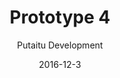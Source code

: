 ---
title: 'Prototype 4'
footer: d27bd9b77239ed4ed6384199c0867d749f549842
description: ""
sections:
    -
        template: banner
        text: '# Tiger Mom Boardgame'
        theme: dark
        color: '#000000'
    -
        template: buttons
        text: ""
        buttons:
            -
                text: 'Game Manual'
                href: 'https://github.com/hancandy/itu-portfolio/raw/gh-pages/public/1%20Game%20Manual%20-%20Tiger%20Mom.pdf'
                target: _blank
            -
                text: 'Examples of Play '
                href: 'https://github.com/hancandy/itu-portfolio/raw/gh-pages/public/2%20Examples%20of%20play%20-%20Tiger%20Mom.pdf'
                target: _blank
            -
                text: Pitch
                href: 'https://github.com/hancandy/itu-portfolio/raw/gh-pages/public/3%20Pitch%20-%20Tiger%20Mom.pdf'
                target: _blank
    -
        template: richTextSection
        text: "## One loser\n\nI started with an easy way to find a loser with the assumption of competitveness and hostility in the game. To be able to end the game, \_players can push for one single player to lose the game\_by assessing the current situation and making alliance\_with strong players to boycott one player. I imagined that there will be a lot of tension, strategies, lies and betrayal, which is common in several TV game shows. But we decided that it is not the experience we want to create, as we want to focus on the social aspect of the play experience and that players can still be able to be friends when the game is over\n\nTherefore we tried to look into natural ways to determine a loser, where individual player has no intention of making one player lose,but it just happens natrually. One of the idea was\_making racing game, where the loser will be the last to reach the goal. However, this would mean the the winners have to wait after they have won for a loser to be found. It is also a very unpleasant experience for the loser to keep feeling left behind, experienceing stress and continuous failure.\_\n\nWe then got inspired by the statement \"we don't have to win, we just need to not lose\", and thought of the using limited space or resource to determine a loser. The first idea was that 4 players fight for 3 vacancies in a party, or the opportunity to date a girl. This evolved into university space because it is a more convincing real life situation where we are not trying to be the best, but to be better than some others. When we think about that students probably don't have a strong focus to be strategic as they are buried in their study, we realised parents, who have a clearer view of the big picture, would be more likely to be thinking strategically. They are the ones that can \"control\". Who likes to control the most? Tiger moms. With the semiotics of the game, we can provide opportunity for self expression through our rules and mechanics.\n\n## Resource management\n\nSo how do tiger moms control, and what can increase the child's chance? That would be our main resource in the game. We decided to focus on what the moms can make their kids do instead what they themselves can do (e.g. Bribing school personnel) because we want to stay within the topic and focus on tiger moms' attempts to control their kids.\n\nThe situation is that the children need to go to a admission test by the end of the summer(end game)to get into university(goal), and thus have to improve their knowledge before the test (procedure of action). To improve academic skills (supplementing goal), the kids need to go to summer school (moves), which takes time and money (resources).\n\n![tiger-mom-board.png](//kimberlyliu.com/itu-portfolio/media/b84ef8d1eaac34cc0f423d9a5876fbb3be12fb01/tiger-mom-board.png)\n\nThe game board of Tiger Mom\_\n\n## Iterations\n\n### Planning\n\nAfter the idea generation \_I drew a board with spaces for leisure, basic courses, special courses, work, play and sleep. Time is represented by tokens that briefly represent 8 hours and each turn is a week. I had a really hard time calculating how much money is needed. I tried to make an absolute skill requirement for 3 possible university space, and base on that i calculate how much money is needed to achieve.To add some complexity, I put in some special courses,they are more expensive, but have higher pay-offs. I imagined that players lay all the tokens in one go and end her turn.\n\n### First iteration\n\nWhen we meet again, we decided to try out the plan I made, but before we could start trying the game, some rules needed to be added. Players laying all these time tokens in one turn would be cause very long waiting time and a huge advantage for the player that starts the round. In the end we agreed on the suggestion that player should lay 2 tokens in a turn, and a aound is ended when all players have placed their tokens.\n\nWe designed the game as a Symmetrical Game, all players should be given the same setup and resources, but the player who start first in a round has a big strategic advantage because there are more class vacancies. We tackled it by setting the total number of rounds to be 8, a product of 4, so every player has same amount of times to start, and thus equal opportunity to win.The game aims to be symattriccal and ensure all players have equal chance of winning, this may scare away some competitive player, but since the game has strong social focus insetead of competitive focus, we do not consider this a problem\n\nMy original thought about play and sleep being two different options were that one relates to the happiness of the child and the other one related to the health, but we agreed that it should be combined because having them separated does not provide much in terms of gameplay, they are very similar limitation in the sense that player should have a certain amount of tokens spend in them to be free from the risk of punishment. When a player doesn't put enough tokens to sleep/play, they will have to roll a die to determine whether the child authority would find out and take away the kid. If they do, the player cannot make any move for one round. In our first playthrough, we found that even though we aim to shoot for a specific one of the three place available in university, the admission score we get for all these subjects are similar. Also, the special subjects seem to be a bad investment for a player to make because it is expensive and doesn't count that much in the final score calculation. It also caught our attention that all players have similar scores and the winner also wins by just a little bit, at the same time we felt like there isn't much diversity of strategies. It took us some time to calculate the final score and it was confusing to some of us, but we agreed that it fits well with the theme of the game: it's like real university admission, and the tiger moms need to work to get what's best for their kids! We think that he calculation is actually part of the game.\n\n### Second iteration\n\nConcerning the problem with special course, we thought of a few ideas, and the one where they give special ability/advantage was most interesting because not only can it provide incentives to invest in those course, it also solve the problem of lacking strategies diversity in the game. It always make sense that they cost more, when they have a special function in the game instead of just being one of the other subjects that will be calculated in the score.\n\nAfter the adjustment, we found that the game requires so many experience points to be held by players, and it would mean that the game requires a lot of pieces(cards or tokens) for experience points. A suggestion was to let the player level up when have some certain experience points, but it could be hard to keep track of what level one's in, as there are so many subjects. Inspired by the Settlers from Catan - Expansion a team member has brought, we used a similar board to keep track of the levels, players only need to flip a card when they level up which is easy to implement and save materials at the same time.\n\nOverworking the child became an unpopular strategy in our playthrough as soon as the players learn that the risk of doing so is so high compared to how much extra one can get out of it. Therefore we decided that it has to be changed, the option of overworking the child should involve risk, but also need to align with the reward. So instead of not allowing the player to move for one round, they just don't get any experience point for two of the tokens they placed. If they put more token required in sleep, they get a chance to earn more experience points from the token they placed.\n\n### Third iteration\n\nAfter another playthrough the game is more dynamic, but the score statistics in the end are still quite similar, and we thought it was because we have the same amount of income and we have fair chance of being the first to make a turn. We thought of solving with problem with adding more randomness and luck elements. Therefore we added chances cards, where unexpected good/bad events could happen to players. We made sure to include some that changes the player's income to add more variety in the gameplay. Income increase chance cards can cause Reinforcing Relationship, to mitigate this effect we put quite a lot of the same income increase card in the deck so that it's more likely for all players to get one of them earlier or later, we think this is important so players won't feel very unlucky and the income gap will be a bit smaller.\n\nIn the last playthrough we had we played two rounds and different players won in the two rounds. After adding the luck card the statistics start to vary a bit more, but it doesn't mean the riches player would always win, if the player has a very equal distribution of investment between the three subjects she can actually lose to poorer players who bet on and focus their investment in one particular subject. We haven't fully explored the possibilities with just two playthrough but we felt at that point that the game is playable, pleasurable and we found no obvious dominant strategy"
meta:
    id: 0f299689b5d6c328ab4c5afdde8bfeb318b2c15e
    parentId: f8d133111ad5ddad52a465c47d7cdbef5923fc8d
    language: en
date: '2016-12-3'
author: 'Putaitu Development'
permalink: /prototype-4/
layout: sectionPage
---